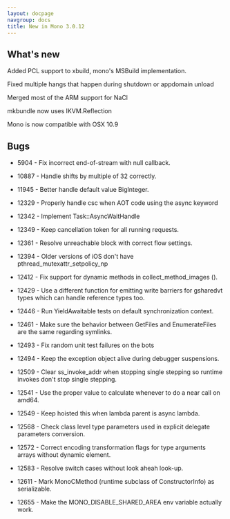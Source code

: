 ```yaml
---
layout: docpage
navgroup: docs
title: New in Mono 3.0.12
---
```


What's new
----------

Added PCL support to xbuild, mono's MSBuild implementation.

Fixed multiple hangs that happen during shutdown or appdomain unload

Merged most of the ARM support for NaCl

mkbundle now uses IKVM.Reflection

Mono is now compatible with OSX 10.9

Bugs
----

-   5904 - Fix incorrect end-of-stream with null callback.

-   10887 - Handle shifts by multiple of 32 correctly.

-   11945 - Better handle default value BigInteger.

-   12329 - Properly handle csc when AOT code using the async keyword

-   12342 - Implement Task::AsyncWaitHandle

-   12349 - Keep cancellation token for all running requests.

-   12361 - Resolve unreachable block with correct flow settings.

-   12394 - Older versions of iOS don't have pthread\_mutexattr\_setpolicy\_np

-   12412 - Fix support for dynamic methods in collect\_method\_images ().

-   12429 - Use a different function for emitting write barriers for gsharedvt types which can handle reference types too.

-   12446 - Run YieldAwaitable tests on default synchronization context.

-   12461 - Make sure the behavior between GetFiles and EnumerateFiles are the same regarding symlinks.

-   12493 - Fix random unit test failures on the bots

-   12494 - Keep the exception object alive during debugger suspensions.

-   12509 - Clear ss\_invoke\_addr when stopping single stepping so runtime invokes don't stop single stepping.

-   12541 - Use the proper value to calculate whenever to do a near call on amd64.

-   12549 - Keep hoisted this when lambda parent is async lambda.

-   12568 - Check class level type parameters used in explicit delegate parameters conversion.

-   12572 - Correct encoding transformation flags for type arguments arrays without dynamic element.

-   12583 - Resolve switch cases without look aheah look-up.

-   12611 - Mark MonoCMethod (runtime subclass of ConstructorInfo) as serializable.

-   12655 - Make the MONO\_DISABLE\_SHARED\_AREA env variable actually work.
